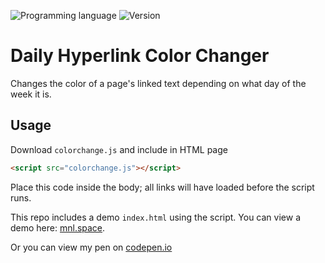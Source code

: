 <!-- using shields.io for status buttons -->
![Programming language](https://img.shields.io/badge/Language-Javascript-blue.svg)
![Version](https://img.shields.io/badge/Version-1.1.9-yellow.svg)
# Daily Hyperlink Color Changer
Changes the color of a page's linked text depending on what day of the week it is.

## Usage
Download `colorchange.js` and include in HTML page
```html
<script src="colorchange.js"></script>
```
Place this code inside the body; all links will have loaded before the script runs.

This repo includes a demo `index.html` using the script. You can view a demo here: [mnl.space](http://mnl.space/Daily-Hyperlink-Color-Changer/). 

Or you can view my pen on [codepen.io](http://codepen.io/manuelvargas1251/pen/JGmZOL)
